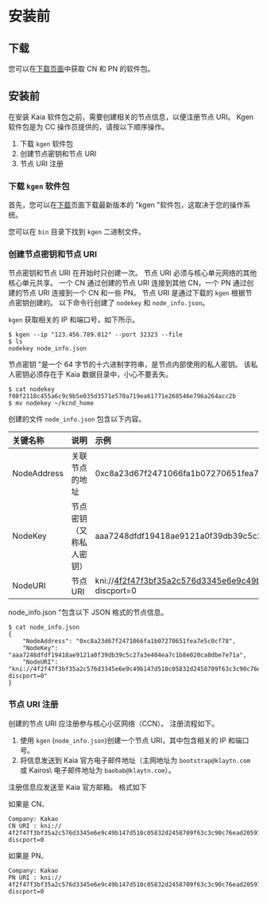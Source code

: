 # 安装前

## 下载<a id="download"></a>

您可以在[下载页面](../../downloads/downloads.md)中获取 CN 和 PN 的软件包。

## 安装前<a id="before-you-install"></a>

在安装 Kaia 软件包之前，需要创建相关的节点信息，以便注册节点 URI。 Kgen 软件包是为 CC 操作员提供的，请按以下顺序操作。

1. 下载 `kgen` 软件包
2. 创建节点密钥和节点 URI
3. 节点 URI 注册

### 下载 `kgen` 软件包<a id="download-kgen-package"></a>

首先，您可以在[下载](../../downloads/downloads.md)页面下载最新版本的 "kgen "软件包，这取决于您的操作系统。

您可以在 `bin` 目录下找到 `kgen` 二进制文件。

### 创建节点密钥和节点 URI<a id="node-key-node-uri-creation"></a>

节点密钥和节点 URI 在开始时只创建一次。 节点 URI 必须与核心单元网络的其他核心单元共享。 一个 CN 通过创建的节点 URI 连接到其他 CN，一个 PN 通过创建的节点 URI 连接到一个 CN 和一些 PN。 节点 URI 是通过下载的 `kgen` 根据节点密钥创建的。 以下命令行创建了 `nodekey` 和 `node_info.json`。

`kgen` 获取相关的 IP 和端口号，如下所示。

```text
$ kgen --ip "123.456.789.012" --port 32323 --file
$ ls
nodekey node_info.json
```

节点密钥 "是一个 64 字节的十六进制字符串，是节点内部使用的私人密钥。 该私人密钥必须存在于 Kaia 数据目录中，小心不要丢失。

```text
$ cat nodekey
f08f2118c455a6c9c9b5e035d3571e570a719ea61771e268546e796a264acc2b
$ mv nodekey ~/kcnd_home
```

创建的文件 `node_info.json` 包含以下内容。

| 关键名称        | 说明           | 示例                                                                                                                                                                                                                                                                   |
| :---------- | :----------- | :------------------------------------------------------------------------------------------------------------------------------------------------------------------------------------------------------------------------------------------------------------------- |
| NodeAddress | 关联节点的地址      | 0xc8a23d67f2471066fa1b07270651fea7e5c0cf78                                                                                                                                                                                                                           |
| NodeKey     | 节点密钥（又称私人密钥） | aaa7248dfdf19418ae9121a0f39db39c5c27a3e404ea7c1b8e020ca8dbe7e71a                                                                                                                                                                                                     |
| NodeURI     | 节点 URI       | kni://4f2f47f3bf35a2c576d3345e6e9c49b147d510c05832d2458709f63c3c90c76ead205975d944ed65e77dd4c6f63ebe1ef21d60da95952bc1e200e7487f4d9e1b@123.456.789.012:32323?discport=0 |

node_info.json "包含以下 JSON 格式的节点信息。

```text
$ cat node_info.json
{
    "NodeAddress": "0xc8a23d67f2471066fa1b07270651fea7e5c0cf78",
    "NodeKey": "aaa7248dfdf19418ae9121a0f39db39c5c27a3e404ea7c1b8e020ca8dbe7e71a",
    "NodeURI": "kni://4f2f47f3bf35a2c576d3345e6e9c49b147d510c05832d2458709f63c3c90c76ead205975d944ed65e77dd4c6f63ebe1ef21d60da95952bc1e200e7487f4d9e1b@123.456.789.012:32323?discport=0"
}
```

### 节点 URI 注册<a id="node-uri-enrollment"></a>

创建的节点 URI 应注册参与核心小区网络（CCN）。 注册流程如下。

1. 使用 `kgen` \(`node_info.json`\)创建一个节点 URI，其中包含相关的 IP 和端口号。
2. 将信息发送到 Kaia 官方电子邮件地址（主网地址为 `bootstrap@klaytn.com` 或 Kairos\ 电子邮件地址为 `baobab@klaytn.com`）。

注册信息应发送至 Kaia 官方邮箱。 格式如下

如果是 CN、

```text
Company: Kakao
CN URI : kni://
4f2f47f3bf35a2c576d3345e6e9c49b147d510c05832d2458709f63c3c90c76ead205975d944ed65e77dd4c6f63ebe1ef21d60da95952bc1e200e7487f4d9e1b@123.456.789.012:32323?discport=0
```

如果是 PN、

```text
Company: Kakao
PN URI : kni://
4f2f47f3bf35a2c576d3345e6e9c49b147d510c05832d2458709f63c3c90c76ead205975d944ed65e77dd4c6f63ebe1ef21d60da95952bc1e200e7487f4d9e1b@123.456.789.012:32323?discport=0
```
